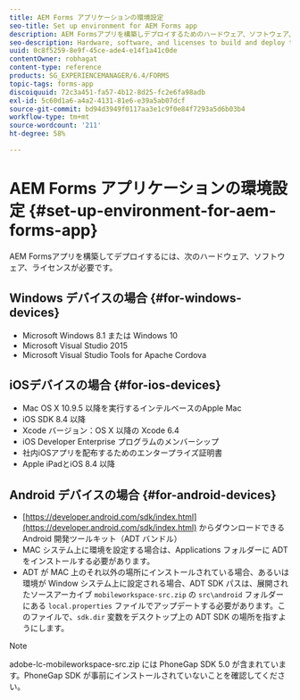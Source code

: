 ```yaml
---
title: AEM Forms アプリケーションの環境設定
seo-title: Set up environment for AEM Forms app
description: AEM Formsアプリを構築しデプロイするためのハードウェア、ソフトウェア、ライセンス。
seo-description: Hardware, software, and licenses to build and deploy the AEM Forms app.
uuid: 0c8f5259-8e9f-45ce-ade4-e14f1a41c0de
contentOwner: robhagat
content-type: reference
products: SG_EXPERIENCEMANAGER/6.4/FORMS
topic-tags: forms-app
discoiquuid: 72c3a451-fa57-4b12-8d25-fc2e6fa98adb
exl-id: 5c60d1a6-a4a2-4131-81e6-e39a5ab07dcf
source-git-commit: bd94d3949f0117aa3e1c9f0e84f7293a5d6b03b4
workflow-type: tm+mt
source-wordcount: '211'
ht-degree: 58%

---
```


# AEM Forms アプリケーションの環境設定 {#set-up-environment-for-aem-forms-app}

AEM Formsアプリを構築してデプロイするには、次のハードウェア、ソフトウェア、ライセンスが必要です。

## Windows デバイスの場合 {#for-windows-devices}

* Microsoft Windows 8.1 または Windows 10
* Microsoft Visual Studio 2015
* Microsoft Visual Studio Tools for Apache Cordova

## iOSデバイスの場合 {#for-ios-devices}

* Mac OS X 10.9.5 以降を実行するインテルベースのApple Mac
* iOS SDK 8.4 以降
* Xcode バージョン：OS X 以降の Xcode 6.4
* iOS Developer Enterprise プログラムのメンバーシップ
* 社内iOSアプリを配布するためのエンタープライズ証明書
* Apple iPadとiOS 8.4 以降

## Android デバイスの場合 {#for-android-devices}

* [https://developer.android.com/sdk/index.html](https://developer.android.com/sdk/index.html) からダウンロードできる Android 開発ツールキット（ADT バンドル）
* MAC システム上に環境を設定する場合は、Applications フォルダーに ADT をインストールする必要があります。
* ADT が MAC 上のそれ以外の場所にインストールされている場合、あるいは環境が Window システム上に設定される場合、ADT SDK パスは、展開されたソースアーカイブ `mobileworkspace-src.zip` の `src\android` フォルダーにある `local.properties` ファイルでアップデートする必要があります。このファイルで、`sdk.dir` 変数をデスクトップ上の ADT SDK の場所を指すようにします。

>[!NOTE]
>
>adobe-lc-mobileworkspace-src.zip には PhoneGap SDK 5.0 が含まれています。PhoneGap SDK が事前にインストールされていないことを確認してください。
